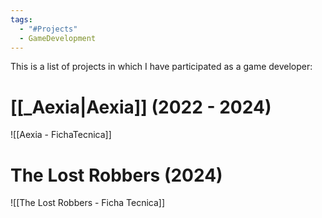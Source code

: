 ```yaml
---
tags:
  - "#Projects"
  - GameDevelopment
---
```

This is a list of projects in which I have participated as a game developer:

# [[_Aexia|Aexia]] (2022 - 2024)
![[Aexia - FichaTecnica]]


# The Lost Robbers (2024)
![[The Lost Robbers - Ficha Tecnica]]

